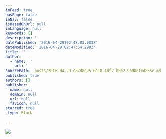 ```yaml
---
inFeed: true
hasPage: false
inNav: false
isBasedOnUrl: null
inLanguage: null
keywords: []
description: ''
datePublished: '2016-04-29T02:48:03.083Z'
dateModified: '2016-04-29T02:47:54.299Z'
title: ''
author:
  - name: ''
    url: ''
sourcePath: _posts/2016-04-29-e87d8e25-0a18-4df7-b0b2-9e90dfed855e.md
published: true
authors: []
publisher:
  name: null
  domain: null
  url: null
  favicon: null
starred: true
_type: Blurb

---
```

![](https://the-grid-user-content.s3-us-west-2.amazonaws.com/aab1d003-cef9-459b-8ce8-9fee765ca9b3.png)